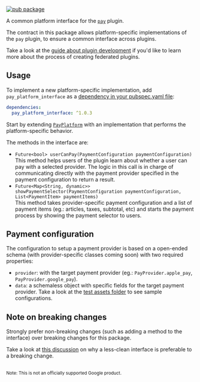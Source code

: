 [![pub package](https://img.shields.io/pub/v/pay_platform_interface.svg)](https://pub.dartlang.org/packages/pay_platform_interface)

A common platform interface for the [`pay`](https://github.com/google-pay/flutter-plugin/tree/main/pay) plugin.

The contract in this package allows platform-specific implementations of the `pay` plugin, to ensure a common interface across plugins.

Take a look at the [guide about plugin development](https://flutter.dev/docs/development/packages-and-plugins/developing-packages#federated-plugins) if you'd like to learn more about the process of creating federated plugins.

## Usage
To implement a new platform-specific implementation, add `pay_platform_interface` as a [dependency in your pubspec.yaml file](https://flutter.io/platform-plugins/):

```yaml
dependencies:
  pay_platform_interface: ^1.0.3
```

Start by extending [`PayPlatform`](https://github.com/google-pay/flutter-plugin/tree/main/pay_platform_interface/lib/pay_platform_interface.dart) with an implementation that performs the platform-specific behavior.

The methods in the interface are:
* `Future<bool> userCanPay(PaymentConfiguration paymentConfiguration)`
<br>This method helps users of the plugin learn about whether a user can pay with a selected provider. The logic in this call is in charge of communicating directly with the payment provider specified in the payment configuration to return a result.
* `Future<Map<String, dynamic>> showPaymentSelector(PaymentConfiguration paymentConfiguration, List<PaymentItem> paymentItems)`
<br>This method takes provider-specific payment configuration and a list of payment items (eg.: articles, taxes, subtotal, etc) and starts the payment process by showing the payment selector to users.

## Payment configuration
The configuration to setup a payment provider is based on a open-ended schema (with provider-specific classes coming soon) with two required properties:
* `provider`: with the target payment provider (eg.: `PayProvider.apple_pay`, `PayProvider.google_pay`).
* `data`: a schemaless object with specific fields for the target payment provider. Take a look at the [test assets folder](https://github.com/google-pay/flutter-plugin/tree/main/pay_platform_interface/test/assets) to see sample configurations.

## Note on breaking changes

Strongly prefer non-breaking changes (such as adding a method to the interface) over breaking changes for this package.

Take a look at [this discussion](https://flutter.dev/go/platform-interface-breaking-changes) on why a less-clean interface is preferable to a breaking change.

<br>
<sup>Note: This is not an officially supported Google product.</sup>